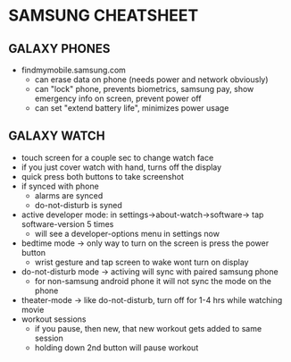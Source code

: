# SAMSUNG CHEATSHEET

## GALAXY PHONES
- findmymobile.samsung.com
    - can erase data on phone (needs power and network obviously)
    - can "lock" phone, prevents biometrics, samsung pay, show emergency info on screen, prevent power off
    - can set "extend battery life", minimizes power usage

## GALAXY WATCH
- touch screen for a couple sec to change watch face
- if you just cover watch with hand, turns off the display
- quick press both buttons to take screenshot
- if synced with phone
    - alarms are synced
    - do-not-disturb is syned
- active developer mode: in settings->about-watch->software-> tap software-version 5 times
    - will see a developer-options menu in settings now
- bedtime mode -> only way to turn on the screen is press the power button
    - wrist gesture and tap screen to wake wont turn on display
- do-not-disturb mode -> activing will sync with paired samsung phone
    - for non-samsung android phone it will not sync the mode on the phone
- theater-mode -> like do-not-disturb, turn off for 1-4 hrs while watching movie
- workout sessions
    - if you pause, then new, that new workout gets added to same session
    - holding down 2nd button will pause workout
